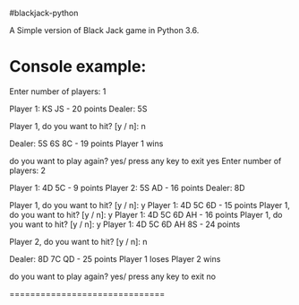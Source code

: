 #blackjack-python

A Simple version of Black Jack game in Python 3.6.

Console example:
===========================
Enter number of players: 1

Player 1:  KS JS - 20 points
Dealer:  5S

Player 1, do you want to hit? [y / n]: n

Dealer: 5S 6S 8C - 19 points
Player 1 wins

do you want to play again? yes/ press any key to exit yes
Enter number of players: 2

Player 1:  4D 5C - 9 points
Player 2:  5S AD - 16 points
Dealer:  8D

Player 1, do you want to hit? [y / n]: y
Player 1:  4D 5C 6D - 15 points
Player 1, do you want to hit? [y / n]: y
Player 1:  4D 5C 6D AH - 16 points
Player 1, do you want to hit? [y / n]: y
Player 1:  4D 5C 6D AH 8S - 24 points

Player 2, do you want to hit? [y / n]: n

Dealer: 8D 7C QD - 25 points
Player 1 loses
Player 2 wins

do you want to play again? yes/ press any key to exit no
>>>

==============================
